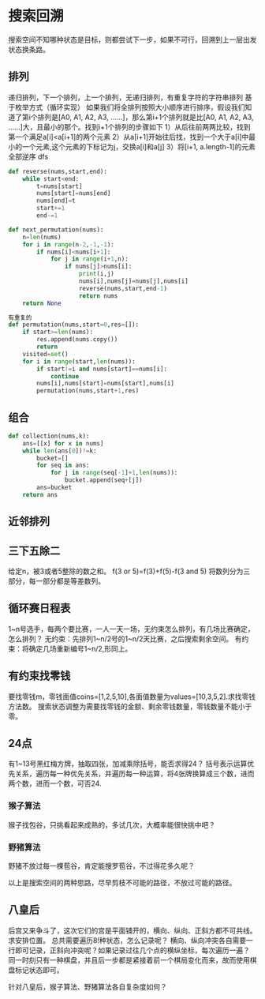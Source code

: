 # 搜索回溯
搜索空间不知哪种状态是目标，则都尝试下一步，如果不可行，回溯到上一层出发状态换条路。

## 排列
递归排列，下一个排列，上一个排列，无递归排列，有重复字符的字符串排列
基于枚举方式（循环实现）
如果我们将全排列按照大小顺序进行排序，假设我们知道了第i个排列是[A0, A1, A2, A3, ……]，那么第i+1个排列就是比[A0, A1, A2, A3, ……]大，且最小的那个。找到i+1个排列的步骤如下
1）从后往前两两比较，找到第一个满足a[i]<a[i+1]的两个元素
2）从a[i+1]开始往后找，找到一个大于a[i]中最小的一个元素,这个元素的下标记为j，交换a[i]和a[j]
3）将[i+1, a.length-1]的元素全部逆序
dfs

```python
def reverse(nums,start,end):
    while start<end:
        t=nums[start]
        nums[start]=nums[end]
        nums[end]=t
        start+=1
        end-=1

def next_permutation(nums):
    n=len(nums)
    for i in range(n-2,-1,-1):
        if nums[i]<nums[i+1]:
            for j in range(i+1,n):
                if nums[j]>nums[i]:
                    print(i,j)
                    nums[i],nums[j]=nums[j],nums[i]
                    reverse(nums,start,end-1)
                    return nums
    return None

有重复的
def permutation(nums,start=0,res=[]):
    if start>=len(nums):
        res.append(nums.copy())
        return
    visited=set()
    for i in range(start,len(nums)):
        if start!=i and nums[start]==nums[i]:
            continue
        nums[i],nums[start]=nums[start],nums[i]
        permutation(nums,start+1,res)
```



## 组合
```python
def collection(nums,k):
    ans=[[x] for x in nums]
    while len(ans[0])!=k:
        bucket=[]
        for seq in ans:
            for j in range(seq[-1]+1,len(nums)):
                bucket.append(seq+[j])
        ans=bucket
    return ans
```

## 近邻排列

## 三下五除二
给定n，被3或者5整除的数之和。
f(3 or 5)=f(3)+f(5)-f(3 and 5)
将数列分为三部分，每一部分都是等差数列。

## 循环赛日程表
1~n号选手，每两个要比赛，一人一天一场，无约束怎么排列，有几场比赛确定，怎么排列？
无约束：先排列1~n/2号的1~n/2天比赛，之后搜索剩余空间。
有约束：将确定几场重新编号1~n/2,形同上。

## 有约束找零钱
要找零钱m，零钱面值coins=[1,2,5,10],各面值数量为values=[10,3,5,2].求找零钱方法数。
搜索状态调整为需要找零钱的金额、剩余零钱数量，零钱数量不能小于零。

## 24点
有1~13号黑红梅方牌，抽取四张，加减乘除括号，能否求得24？
括号表示运算优先关系，遍历每一种优先关系，并遍历每一种运算，将4张牌换算成三个数，进而两个数，进而一个数，可否24.

### 猴子算法
猴子找包谷，只挑看起来成熟的，多试几次，大概率能很快挑中吧？

### 野猪算法
野猪不放过每一棵苞谷，肯定能搜罗苞谷，不过得花多久呢？

以上是搜索空间的两种思路，尽早剪枝不可能的路径，不放过可能的路径。

## 八皇后
后宫又来争斗了，这次它们的宫是平面铺开的，横向、纵向、正斜方都不可共线。求安排位置。
总共需要遍历8!种状态，怎么记录呢？
横向、纵向冲突各自需要一行即可记录，正斜向冲突呢？如果记录过往几个点的横纵坐标，每次遍历一遍？
同一时刻只有一种棋盘，并且后一步都是紧接着前一个棋局变化而来，故而使用棋盘标记状态即可。

针对八皇后，猴子算法、野猪算法各自复杂度如何？



